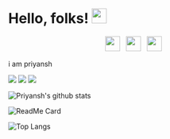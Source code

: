 # Hello, folks! <img src="https://raw.githubusercontent.com/MartinHeinz/MartinHeinz/master/wave.gif" width="30px">


<p align='center'>
<a href="https://twitter.com/prkhodiyar?s=08"><img height="30" src="https://github.com/stephenajulu/WaylonWalker/blob/main/icon/twitter.png?raw=true"></a>&nbsp;&nbsp;
<a href="https://www.instagram.com/ye_gujarati/"><img height="30" src="https://github.com/stephenajulu/WaylonWalker/blob/main/icon/instagram.jpg?raw=true"></a>&nbsp;&nbsp;
<a href="https://www.linkedin.com/in/prik/"><img height="30" src="https://github.com/stephenajulu/WaylonWalker/blob/main/icon/linkedin.png?raw=true"></a>
</p> 
 
 i am priyansh
 
![](https://img.shields.io/badge/OS-LinuxMintOS-informational?style=flat&logo=<LOGO_NAME>&logoColor=white&color=2bbc8a?style=for-the-badge&logo=appveyor)
![](https://img.shields.io/badge/IDE-VSCode-informational?style=flat&logo=<LOGO_NAME>&logoColor=white&color=2bbc8a?style=for-the-badge&logo=appveyor)
![](https://img.shields.io/badge/Language-Javascript-informational?style=flat&logo=<LOGO_NAME>&logoColor=white&color=2bbc8a?style=for-the-badge&logo=appveyor)




![Priyansh's github stats](https://github-readme-stats.vercel.app/api?username=prik-k&show_icons=true&theme=radical)


![ReadMe Card](https://github-readme-stats.vercel.app/api/pin/?username=prik-k&repo=prik-k.github.io)


![Top Langs](https://github-readme-stats.vercel.app/api/top-langs/?username=prik-k&layout=compact)
